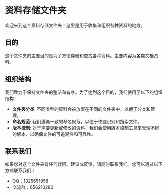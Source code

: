 # 资料存储文件夹

欢迎来到这个资料存储文件夹！这里是用于收集和组织各种资料的地方。

## 目的

这个文件夹的主要目的是为了方便存储和查找各种资料。主要内容为各类文档资料。

## 组织结构

我们致力于保持文件夹的整洁和有序。为了达到这个目的，我们使用了以下的组织结构：

- **文件夹分类**: 不同类型的资料会被放置在不同的文件夹中，以便于分类和管理。
- **命名规范**: 我们遵循一致的命名规范，以便于快速识别和搜索文件。
- **版本控制**: 对于需要更新或修改的资料，我们会使用版本控制工具来管理不同的版本，以确保文件的可追溯性和可靠性。


## 联系我们

如果您对这个文件夹有任何疑问、建议或反馈，请随时联系我们。您可以通过以下方式联系我们：

- QQ：1325651958
- 交流群：656210280

